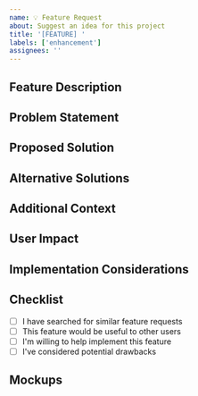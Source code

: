 ```yaml
---
name: 💡 Feature Request
about: Suggest an idea for this project
title: '[FEATURE] '
labels: ['enhancement']
assignees: ''
---
```


## Feature Description
<!-- A clear and concise description of the feature you'd like to see -->

## Problem Statement
<!-- Describe the problem this feature would solve -->

## Proposed Solution
<!-- Describe how you think this could be implemented -->

## Alternative Solutions
<!-- Describe any alternative solutions you've considered -->

## Additional Context
<!-- Add any other context, screenshots, or examples about the feature request -->

## User Impact
<!-- How would this feature benefit users? -->

## Implementation Considerations
<!-- Any technical details or considerations for implementing this feature -->

## Checklist
- [ ] I have searched for similar feature requests
- [ ] This feature would be useful to other users
- [ ] I'm willing to help implement this feature
- [ ] I've considered potential drawbacks

## Mockups
<!-- If applicable, add mockups to help explain your feature -->
